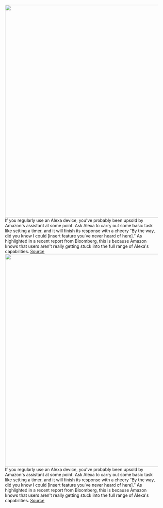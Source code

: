 <img src='https://cdn.vox-cdn.com/thumbor/C8JghPZge-Vm65bWHD49tYnL7fw=/0x0:2050x1367/1200x800/filters:focal(861x520:1189x848)/cdn.vox-cdn.com/uploads/chorus_image/image/70309774/dseifert_201025_4263_0001.0.0.jpg' width='700px' /><br/>
If you regularly use an Alexa device, you've probably been upsold by Amazon's assistant at some point. Ask Alexa to carry out some basic task like setting a timer, and it will finish its response with a cheery “By the way, did you know I could [insert feature you've never heard of here].” As highlighted in a recent report from Bloomberg, this is because Amazon knows that users aren't really getting stuck into the full range of Alexa's capabilities.
<a href='https://www.theverge.com/2021/12/23/22851451/amazon-alexa-by-the-way-use-case-functionality-plateaued'> Source <a/><img src='https://cdn.vox-cdn.com/thumbor/C8JghPZge-Vm65bWHD49tYnL7fw=/0x0:2050x1367/1200x800/filters:focal(861x520:1189x848)/cdn.vox-cdn.com/uploads/chorus_image/image/70309774/dseifert_201025_4263_0001.0.0.jpg' width='700px' /><br/>
If you regularly use an Alexa device, you've probably been upsold by Amazon's assistant at some point. Ask Alexa to carry out some basic task like setting a timer, and it will finish its response with a cheery “By the way, did you know I could [insert feature you've never heard of here].” As highlighted in a recent report from Bloomberg, this is because Amazon knows that users aren't really getting stuck into the full range of Alexa's capabilities.
<a href='https://www.theverge.com/2021/12/23/22851451/amazon-alexa-by-the-way-use-case-functionality-plateaued'> Source <a/>